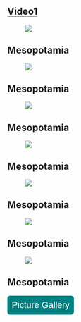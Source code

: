 <article class="video">
  <figure>
    <a class="fancybox fancybox.iframe" href="https://www.youtube.com/watch?v=kJzs-8Fz3pI&ab_channel=KrishnaOjha">
  </figure>
  <h2 class="videoTitle">Video1</h2>
</article>

<article class="video">
  <figure>
    <a class="fancybox fancybox.iframe" href="http://www.youtube.com/embed/paG__3FBLzI">
    <img class="videoThumb" src="http://i1.ytimg.com/vi/paG__3FBLzI/mqdefault.jpg"></a>
  </figure>
  <h2 class="videoTitle">Mesopotamia</h2>
</article>

<article class="video">
  <figure>
    <a class="fancybox fancybox.iframe" href="http://www.youtube.com/embed/paG__3FBLzI">
    <img class="videoThumb" src="http://i1.ytimg.com/vi/paG__3FBLzI/mqdefault.jpg"></a>
  </figure>
  <h2 class="videoTitle">Mesopotamia</h2>
</article>

<article class="video">
  <figure>
    <a class="fancybox fancybox.iframe" href="http://www.youtube.com/embed/paG__3FBLzI">
    <img class="videoThumb" src="http://i1.ytimg.com/vi/paG__3FBLzI/mqdefault.jpg"></a>
  </figure>
  <h2 class="videoTitle">Mesopotamia</h2>
</article>

<article class="video">
  <figure>
    <a class="fancybox fancybox.iframe" href="http://www.youtube.com/embed/paG__3FBLzI">
    <img class="videoThumb" src="http://i1.ytimg.com/vi/paG__3FBLzI/mqdefault.jpg"></a>
  </figure>
  <h2 class="videoTitle">Mesopotamia</h2>
</article>

<article class="video">
  <figure>
    <a class="fancybox fancybox.iframe" href="http://www.youtube.com/embed/paG__3FBLzI">
    <img class="videoThumb" src="http://i1.ytimg.com/vi/paG__3FBLzI/mqdefault.jpg"></a>
  </figure>
  <h2 class="videoTitle">Mesopotamia</h2>
</article>

<article class="video">
  <figure>
    <a class="fancybox fancybox.iframe" href="http://www.youtube.com/embed/paG__3FBLzI">
    <img class="videoThumb" src="http://i1.ytimg.com/vi/paG__3FBLzI/mqdefault.jpg"></a>
  </figure>
  <h2 class="videoTitle">Mesopotamia</h2>
</article>

<article class="video">
  <figure>
    <a class="fancybox fancybox.iframe" href="http://www.youtube.com/embed/paG__3FBLzI">
    <img class="videoThumb" src="http://i1.ytimg.com/vi/paG__3FBLzI/mqdefault.jpg"></a>
  </figure>
  <h2 class="videoTitle">Mesopotamia</h2>
</article>

<html>
<head>
<style>
  img {
  max-width: 100%;
  height: auto;
}

/* 
This is the starting grid for each video with thumbnails 4 across for the largest screen size.
It's important to use percentages or there may be gaps on the right side of the page. 
*/

.video {
  background: #fff;
  padding-bottom: 20px;
  box-shadow: 0 1px 1px rgba(0, 0, 0, 0.15);
  width: 23%; /* Thumbnails 4 across */
  margin: 1%;
  float: left;
}

/* 
These styles keep the height of each video thumbnail consistent between YouTube and Vimeo. 
Each can have thumbnail sizes that vary by 1px and are likely break your layout. 
*/

.video figure {
  height: 0;
  padding-bottom: 56.25%;
  overflow: hidden;
}

.video figure a {
  display: block;
  margin: 0;
  padding: 0;
  border: none;
  line-height: 0;
}

/* Media Queries - This is the responsive grid. */

@media (max-width: 1024px) {
  .video {
    width: 31.333%; /* Thumbnails 3 across */
  }
}

@media (max-width: 600px) {
  .video {
    width: 48%; /* Thumbnails 2 across */
  }
}

@media (max-width: 360px) {
  .video {
    display: block;
    width: 96%; /* Single column view. */
    margin: 2%; /* The smaller the screen, the smaller the percentage actually is. */
    float: none;
  }
}

/* These are my preferred rollover styles. */

.video img {
  width: 100%;
  opacity: 1;
}

.video img:hover, .video img:active, .video img:focus {
  opacity: 0.75;
}

</style>
</head>
<body>


<script
  src="http://code.jquery.com/jquery-3.3.1.min.js"
  integrity="sha256-FgpCb/KJQlLNfOu91ta32o/NMZxltwRo8QtmkMRdAu8="
  crossorigin="anonymous"></script>

<script>js/jquery.fancybox.min.js</script>

<script>
  $(document).ready(function() {
    $('.fancybox').fancybox({
      padding   	: 0,
      maxWidth  	: '100%',
      maxHeight 	: '100%',
      width   		: 560,
      height    	: 315,
      autoSize  	: true,
      closeClick  : true,
      openEffect  : 'elastic',
      closeEffect : 'elastic'
    });
  });
</script>

<style type="text/css">
#submit {
 background-color: #008080;
 padding: .5em;
 -moz-border-radius: 5px;
 -webkit-border-radius: 5px;
 border-radius: 6px;
 color: #fff;
 align: center;
 font-size: 20px;
 text-decoration: none;
 border: none;
}
#submit:hover {
 border: none;
 background: orange;
 box-shadow: 0px 0px 1px #777;
}
</style>

<form>
<input id='submit' type="BUTTON" value="Picture Gallery" onclick="window.location.href='https://larguncw.github.io/PyRoboCar/pages/Gallery'">
</form>

<form>
<input id='submit' style="position: relative; left: 750px; bottom: 45px;" type="BUTTON" value="Homepage" onclick="window.location.href='https://larguncw.github.io/PyRoboCar/'">
</form>
